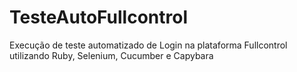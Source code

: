 # TesteAutoFullcontrol
Execução de teste automatizado de Login na plataforma Fullcontrol utilizando Ruby, Selenium, Cucumber e Capybara
